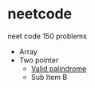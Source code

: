 # neetcode
neet code 150 problems

* Array
* Two pointer
    *  <a id='ssFeatures' href='https://leetcode.com/problems/valid-palindrome/description/'>Valid palindrome</a>
    * Sub Item B

